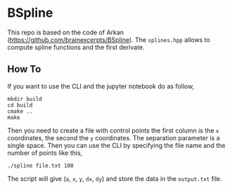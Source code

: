 # BSpline

This repo is based on the code of Arkan (https://github.com/brainexcerpts/BSpline). The `splines.hpp` allows to compute
spline functions and the first derivate.

## How To

If you want to use the CLI and the jupyter notebook do as follow,

```
mkdir build
cd build
cmake ..
make
```

Then you need to create a file with control points the first column is the `x` coordinates, the second the `y`
coordinates. The separation parameter is a single space. Then you can use the CLI by specifying the file name and the
number of points like this,

```
./spline file.txt 100
```

The script will give (`a`, `x`, `y`, `dx`, `dy`) and store the data in the `output.txt` file.